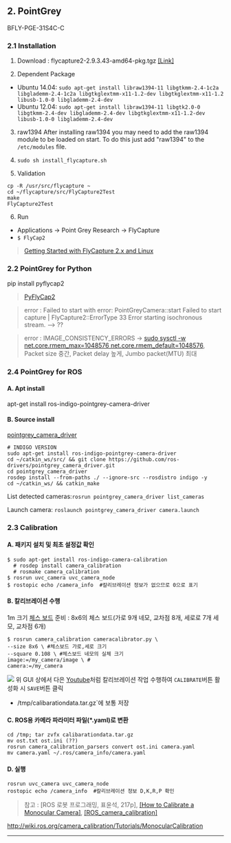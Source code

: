 ## 2. PointGrey 

BFLY-PGE-31S4C-C

### 2.1 Installation 



1. Download : flycapture2-2.9.3.43-amd64-pkg.tgz [[Link]](https://www.ptgrey.com/support/downloads)

2. Dependent Package 
 - Ubuntu 14.04: `sudo apt-get install libraw1394-11 libgtkmm-2.4-1c2a libglademm-2.4-1c2a libgtkglextmm-x11-1.2-dev libgtkglextmm-x11-1.2 libusb-1.0-0 libglademm-2.4-dev`
 - Ubuntu 12.04: `sudo apt-get install libraw1394-11 libgtk2.0-0 libgtkmm-2.4-dev libglademm-2.4-dev libgtkglextmm-x11-1.2-dev libusb-1.0-0 libglademm-2.4-dev`

3. raw1394
After installing raw1394 you may need to add the raw1394 module to be loaded on start.
To do this just add "raw1394" to the `/etc/modules` file.

4. `sudo sh install_flycapture.sh`

5. Validation 
```
cp -R /usr/src/flycapture ~
cd ~/flycapture/src/FlyCapture2Test
make
FlyCapture2Test
```


6. Run 
 - Applications -> Point Grey Research -> FlyCapture
 - `$ FlyCap2`

> [Getting Started with FlyCapture 2.x and Linux](https://www.ptgrey.com/tan/10548)

### 2.2 PointGrey for Python 

pip install pyflycap2

> [PyFlyCap2](https://matham.github.io/pyflycap2/index.html)


> error : Failed to start with error: PointGreyCamera::start Failed to start capture | FlyCapture2::ErrorType 33 Error starting isochronous stream. --> ??

> error : IMAGE_CONSISTENCY_ERRORS ->  [sudo sysctl -w net.core.rmem_max=1048576 net.core.rmem_default=1048576](http://www.ptgrey.com/KB/10016), Packet size 중간, Packet delay 높게, Jumbo packet(MTU) 최대




### 2.4 PointGrey for ROS

#### A. Apt install 

apt-get install ros-indigo-pointgrey-camera-driver

#### B. Source install 

[pointgrey_camera_driver](http://wiki.ros.org/pointgrey_camera_driver)

```
# INDIGO VERSION
sudo apt-get install ros-indigo-pointgrey-camera-driver
cd ~/catkin_ws/src/ && git clone https://github.com/ros-drivers/pointgrey_camera_driver.git
cd pointgrey_camera_driver
rosdep install --from-paths ./ --ignore-src --rosdistro indigo -y
cd ~/catkin_ws/ && catkin_make
```

List detected cameras:`rosrun pointgrey_camera_driver list_cameras`

Launch camera: `roslaunch pointgrey_camera_driver camera.launch`





### 2.3 Calibration 

#### A. 패키지 설치 및 최초 설정값 확인

```
$ sudo apt-get install ros-indigo-camera-calibration
  # rosdep install camera_calibration
  # rosmake camera_calibration
$ rosrun uvc_camera uvc_camera_node
$ rostopic echo /camera_info  #칼리브레이션 정보가 없으므로 0으로 표기 
```

#### B. 칼리브레이션 수행 

1m 크기 [체스 보드](http://library.isr.ist.utl.pt/docs/roswiki/attachments/camera_calibration(2f)Tutorials(2f)MonocularCalibration/check-108.pdf) 준비 : 8x6의 체스 보드(가로 9개 네모, 교차점 8개, 세로로 7개 세모, 교차점 6개)

```
$ rosrun camera_calibration cameracalibrator.py \
--size 8x6 \ #체스보드 가로,세로 크기
--square 0.108 \ #체스보드 네모의 실체 크기 
image:=/my_camera/image \ # 
camera:=/my_camera
```

![](http://library.isr.ist.utl.pt/docs/roswiki/attachments/camera_calibration(2f)Tutorials(2f)MonocularCalibration/mono_0.png)
위 GUI 상에서 다은 [Youtube](https://www.youtube.com/watch?v=yAYqt3RpT6c)처럼 칼리브레이션 작업 수행하여 `CALIBRATE`버튼 활성화 시 `SAVE`버튼 클릭 
- /tmp/calibarationdata.tar.gz`에 보통 저장 


#### C. ROS용 카메라 파라미터 파일(*.yaml)로 변환

```
cd /tmp; tar zvfx calibarationdata.tar.gz
mv ost.txt ost.ini (??)
rosrun camera_calibration_parsers convert ost.ini camera.yaml
mv camera.yaml ~/.ros/camera_info/camera.yaml
```

#### D. 실행 

```
rosrun uvc_camera uvc_camera_node
rostopic echo /camera_info  #칼리브레이션 정보 D,K,R,P 확인
```

> 참고 : [ROS 로봇 프로그래밍, 표윤석, 217p], [[How to Calibrate a Monocular Camera]](http://wiki.ros.org/camera_calibration/Tutorials/MonocularCalibration), [[ROS_camera_calibration]](http://wiki.ros.org/camera_calibration)


http://wiki.ros.org/camera_calibration/Tutorials/MonocularCalibration

--- 
